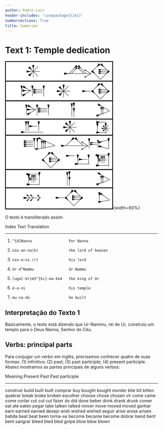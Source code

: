 ```yaml
---
author: Pedro Luiz
header-includes: '\usepackage{tikz}'
numbersections: True
title: Sumerian
---
```


# Text 1: Temple dedication


![](text1.png){width=60%}

O texto é transliterado assim:

Index  Text                      Translation 
-----  ------------------------  ------------------
1.     ^{d}Nanna                 For Nanna
2.     nin-an-na(k)              the lord of heaven
3.     nin-a-ni.(r)              his lord
4.     Ur-d^Nammu                Ur-Nammu
5.     lugal-Urim5^{ki}-ma-ke4   the king of Ur
6.     é-a-ni                    his temple
7.     mu-na-dù                  he built

## Interpretação do Texto 1

Basicamente, o texto está dizendo que Ur-Nammu, rei de
Ur, construíu um templo para o Deus Nanna, Senhor do Céu.


## Verbs: principal parts

Para conjugar um verbo em inglês, precisamos conhecer
quatro de suas formas: (1) infinitivo; (2) past;
(3) past participle; (4) present participle. Abaixo
mostramos as partes principais de alguns verbos:

Meaning      Present      Past        Past participle
-----------  -----------  ----------  ----------------
construir    build        built       built
comprar      buy          bought      bought
morder       bite         bit         bitten
quebrar      break        broke       broken
escolher     choose       chose       chosen
vir          come         came        come
cortar       cut          cut         cut
fazer        do           did         done
beber        drink        drank       drunk
comer        eat          ate         eaten
pegar        take         talken      talked
mover        move         moved       moved
ganhar       earn         earned      earned
desejo       wish         wished      wished
seguir       arise        arose       arisen
batida       beat         beat        been
torna-se     become       became      become
dobrar       bend         bent        bent
sangrar      bleed        bled        bled
golpe        blow         blew        blown
